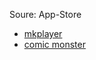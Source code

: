 Soure: App-Store

* [mkplayer](https://apps.apple.com/in/app/mkplayer-mkv-media-player/id1335612105?mt=12)
* [comic monster](https://apps.apple.com/in/app/comicmonster/id1454166449?mt=12)

